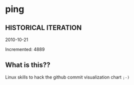 # ping

## HISTORICAL ITERATION
2010-10-21

Incremented: 4889

## What is this?? 
Linux skills to hack the github commit visualization chart `;-)`
